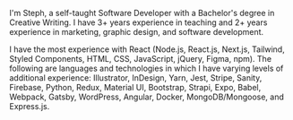 I'm Steph, a self-taught Software Developer with a Bachelor's degree in Creative Writing. I have 3+ years experience in teaching and 2+ years experience in marketing, graphic design, and software development.

I have the most experience with React (Node.js, React.js, Next.js, Tailwind, Styled Components, HTML, CSS, JavaScript, jQuery, Figma, npm). The following are languages and technologies in which I have varying levels of additional experience: Illustrator, InDesign, Yarn, Jest, Stripe, Sanity, Firebase, Python, Redux, Material UI, Bootstrap, Strapi, Expo, Babel, Webpack, Gatsby, WordPress, Angular, Docker, MongoDB/Mongoose, and Express.js.
